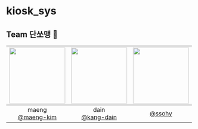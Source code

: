 # kiosk_sys

## Team 단쏘맹 🍉
|<img src="https://avatars.githubusercontent.com/u/89590797?v=4" width="150" height="150"/>|<img src="https://avatars.githubusercontent.com/u/118244436?v=4" width="150" height="150"/>|<img src="https://avatars.githubusercontent.com/u/109409651?v=4" width="150" height="150"/>|
|:-:|:-:|:-:|
|maeng<br/>[@maeng-kim](https://github.com/maeng-kim)|dain<br/>[@kang-dain](https://github.com/kang-dain)|[@ssohy](https://github.com/ssohy)|

